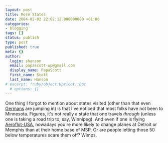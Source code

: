 ```yaml
---
layout: post
title: More States
date: 2004-02-02 22:02:12.000000000 +01:00
categories:
- blogging
tags: []
status: publish
type: post
published: true
meta: {}
author:
  login: shanson
  email: papascott-wp@gmail.com
  display_name: PapaScott
  first_name: Scott
  last_name: Hanson
# excerpt: !ruby/object:Hpricot::Doc
  # options: {}
---
```

<p>One thing I forgot to mention about states visited (other than that even <a title="Visited States by Heiko Hebig | hebig.com" href="http://www.hebig.com/archives/001933.shtml">Germans</a>  are jumping in) is that I've noticed that most folks have not been to Minnesota. Figures, it's not really a state that one travels <i>through</i> (unless one is taking a road trip to, say, Winnipeg). And even if one is flying <a title="Northwest Airlines, the state airline of the Midwest" href="http://www.nwa.com/">Aeroflot-USA</a>, nowadays you're more likely to change planes at Detroit or Memphis than at their home base of MSP. Or are people letting those 50 below temperatures scare them off? Wimps.</p>
